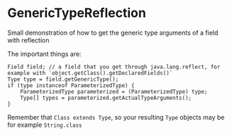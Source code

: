 # GenericTypeReflection
Small demonstration of how to get the generic type arguments of a field with reflection

The important things are:

    Field field; // a field that you get through java.lang.reflect, for example with `object.getClass().getDeclaredFields()`
    Type type = field.getGenericType();
    if (type instanceof ParameterizedType) {
        ParameterizedType parameterized = (ParameterizedType) type;
        Type[] types = parameterized.getActualTypeArguments();
    }

Remember that `Class extends Type`, so your resulting `Type` objects may be for example `String.class`

